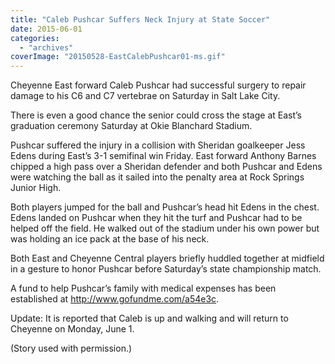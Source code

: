 ```yaml
---
title: "Caleb Pushcar Suffers Neck Injury at State Soccer"
date: 2015-06-01
categories: 
  - "archives"
coverImage: "20150528-EastCalebPushcar01-ms.gif"
---
```


Cheyenne East forward Caleb Pushcar had successful surgery to repair damage to his C6 and C7 vertebrae on Saturday in Salt Lake City.

There is even a good chance the senior could cross the stage at East’s graduation ceremony Saturday at Okie Blanchard Stadium.

Pushcar suffered the injury in a collision with Sheridan goalkeeper Jess Edens during East’s 3-1 semifinal win Friday. East forward Anthony Barnes chipped a high pass over a Sheridan defender and both Pushcar and Edens were watching the ball as it sailed into the penalty area at Rock Springs Junior High.

Both players jumped for the ball and Pushcar’s head hit Edens in the chest. Edens landed on Pushcar when they hit the turf and Pushcar had to be helped off the field. He walked out of the stadium under his own power but was holding an ice pack at the base of his neck.

Both East and Cheyenne Central players briefly huddled together at midfield in a gesture to honor Pushcar before Saturday’s state championship match.

A fund to help Pushcar’s family with medical expenses has been established at http://www.gofundme.com/a54e3c.

Update: It is reported that Caleb is up and walking and will return to Cheyenne on Monday, June 1.

(Story used with permission.)
